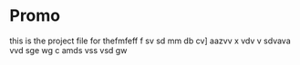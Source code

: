 # Promo
this is the project file for thefmfeff f sv sd
mm db cv] aazvv x vdv v sdvava  vvd sge wg
c amds vss vsd gw

